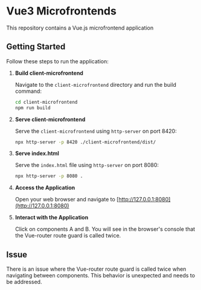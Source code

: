 # Vue3 Microfrontends

This repository contains a Vue.js microfrontend application

## Getting Started

Follow these steps to run the application:

1. **Build client-microfrontend**

   Navigate to the `client-microfrontend` directory and run the build command:

    ```bash
    cd client-microfrontend
    npm run build
    ```

2. **Serve client-microfrontend**

   Serve the `client-microfrontend` using `http-server` on port 8420:

    ```bash
    npx http-server -p 8420 ./client-microfrontend/dist/
    ```

3. **Serve index.html**

   Serve the `index.html` file using `http-server` on port 8080:

    ```bash
    npx http-server -p 8080 .
    ```

4. **Access the Application**

   Open your web browser and navigate to [http://127.0.0.1:8080](http://127.0.0.1:8080)

5. **Interact with the Application**

   Click on components A and B. You will see in the browser's console that the Vue-router route guard is called twice.

## Issue

There is an issue where the Vue-router route guard is called twice when navigating between components. This behavior is unexpected and needs to be addressed.
